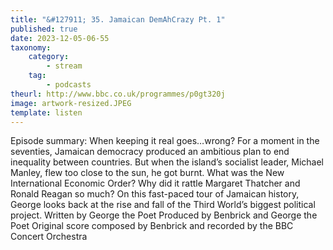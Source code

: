 ```yaml
---
title: "&#127911; 35. Jamaican DemAhCrazy Pt. 1"
published: true
date: 2023-12-05-06-55
taxonomy:
    category:
        - stream
    tag:
        - podcasts
theurl: http://www.bbc.co.uk/programmes/p0gt320j
image: artwork-resized.JPEG
template: listen
---
```


Episode summary: When keeping it real goes&hellip;wrong? For a moment in the seventies, Jamaican democracy produced an ambitious plan to end inequality between countries. But when the island&rsquo;s socialist leader, Michael Manley, flew too close to the sun, he got burnt. What was the New International Economic Order? Why did it rattle Margaret Thatcher and Ronald Reagan so much? On this fast-paced tour of Jamaican history, George looks back at the rise and fall of the Third World&rsquo;s biggest political project. Written by George the Poet Produced by Benbrick and George the Poet Original score composed by Benbrick and recorded by the BBC Concert Orchestra

